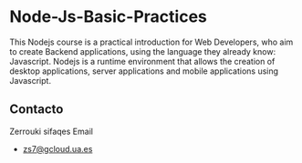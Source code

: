 # Node-Js-Basic-Practices
This Nodejs course is a practical introduction for Web Developers, who aim to create Backend applications, using the language they already know: Javascript.  Nodejs is a runtime environment that allows the creation of desktop applications, server applications and mobile applications using Javascript.


## Contacto
Zerrouki sifaqes 
Email 
* zs7@gcloud.ua.es
